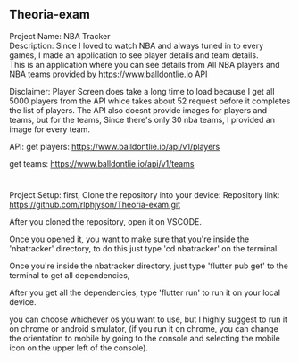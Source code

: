 ## Theoria-exam

Project Name: NBA Tracker <br />
Description: Since I loved to watch NBA and always tuned in to every games, I made an application to see player details and team details. <br />
This is an application where you can see details from All NBA players and NBA teams provided by https://www.balldontlie.io API  <br />

Disclaimer: Player Screen does take a long time to load because I get all 5000 players from the API whice takes about 52 request before it completes the list of players.
The API also doesnt provide images for players and teams, but for the teams, Since there's only 30 nba teams, I provided an image for every team. <br />

API: 
get players: https://www.balldontlie.io/api/v1/players 

get teams: https://www.balldontlie.io/api/v1/teams
#

Project Setup:
first, Clone the repository into your device:
Repository link: https://github.com/rlphjyson/Theoria-exam.git

After you cloned the repository, open it on VSCODE. 

Once you opened it, you want to make sure that you're inside the 'nbatracker' directory, to do this just type 'cd nbatracker' on the terminal.

Once you're inside the nbatracker directory, just type 'flutter pub get' to the terminal to get all dependencies,

After you get all the dependencies, type 'flutter run' to run it on your local device.

you can choose whichever os you want to use, but I highly suggest to run it on chrome or android simulator, (if you run it on chrome, you can change the orientation to mobile by going to the console and selecting the mobile icon on the upper left of the console). 
